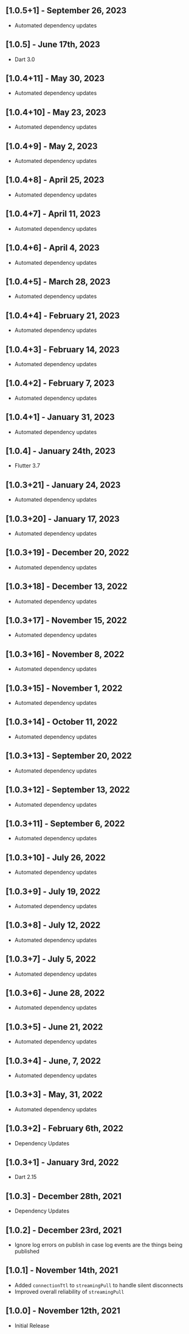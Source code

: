 ## [1.0.5+1] - September 26, 2023

* Automated dependency updates


## [1.0.5] - June 17th, 2023

* Dart 3.0


## [1.0.4+11] - May 30, 2023

* Automated dependency updates


## [1.0.4+10] - May 23, 2023

* Automated dependency updates


## [1.0.4+9] - May 2, 2023

* Automated dependency updates


## [1.0.4+8] - April 25, 2023

* Automated dependency updates


## [1.0.4+7] - April 11, 2023

* Automated dependency updates


## [1.0.4+6] - April 4, 2023

* Automated dependency updates


## [1.0.4+5] - March 28, 2023

* Automated dependency updates


## [1.0.4+4] - February 21, 2023

* Automated dependency updates


## [1.0.4+3] - February 14, 2023

* Automated dependency updates


## [1.0.4+2] - February 7, 2023

* Automated dependency updates


## [1.0.4+1] - January 31, 2023

* Automated dependency updates


## [1.0.4] - January 24th, 2023

* Flutter 3.7


## [1.0.3+21] - January 24, 2023

* Automated dependency updates


## [1.0.3+20] - January 17, 2023

* Automated dependency updates


## [1.0.3+19] - December 20, 2022

* Automated dependency updates


## [1.0.3+18] - December 13, 2022

* Automated dependency updates


## [1.0.3+17] - November 15, 2022

* Automated dependency updates


## [1.0.3+16] - November 8, 2022

* Automated dependency updates


## [1.0.3+15] - November 1, 2022

* Automated dependency updates


## [1.0.3+14] - October 11, 2022

* Automated dependency updates


## [1.0.3+13] - September 20, 2022

* Automated dependency updates


## [1.0.3+12] - September 13, 2022

* Automated dependency updates


## [1.0.3+11] - September 6, 2022

* Automated dependency updates


## [1.0.3+10] - July 26, 2022

* Automated dependency updates


## [1.0.3+9] - July 19, 2022

* Automated dependency updates


## [1.0.3+8] - July 12, 2022

* Automated dependency updates


## [1.0.3+7] - July 5, 2022

* Automated dependency updates


## [1.0.3+6] - June 28, 2022

* Automated dependency updates


## [1.0.3+5] - June 21, 2022

* Automated dependency updates


## [1.0.3+4] - June, 7, 2022

* Automated dependency updates


## [1.0.3+3] - May, 31, 2022

* Automated dependency updates


## [1.0.3+2] - February 6th, 2022

* Dependency Updates


## [1.0.3+1] - January 3rd, 2022

* Dart 2.15


## [1.0.3] - December 28th, 2021

* Dependency Updates


## [1.0.2] - December 23rd, 2021

* Ignore log errors on publish in case log events are the things being published


## [1.0.1] - November 14th, 2021

* Added `connectionTtl` to `streamingPull` to handle silent disconnects
* Improved overall reliability of `streamingPull`


## [1.0.0] - November 12th, 2021

* Initial Release































